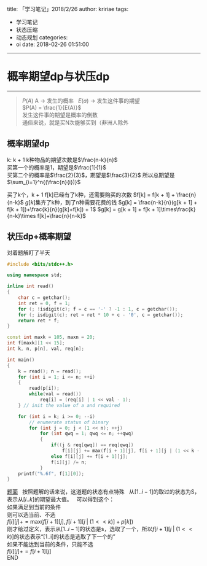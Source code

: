 title: 「学习笔记」2018/2/26
author: kririae
tags:
  - 学习笔记
  - 状态压缩
  - 动态规划
categories:
  - oi
date: 2018-02-26 01:51:00
---
# 概率期望dp与状压dp   

---   

<!--more-->

> $P(A)$ A -> 发生的概率   
$E(a)$ -> 发生这件事的期望   
$P(A) = \frac{1}{E(A)}$   
发生这件事的期望是概率的倒数   
通俗来说，就是买N次能够买到（非洲人除外

## 概率期望dp

k: k + 1
k种物品的期望次数是$\frac{n-k}{n}$    
买第一个的概率是1，期望是$\frac{1}{1}$      
买第二个的概率是$\frac{2}{3}$，期望是$\frac{3}{2}$
所以总期望是$\sum_{i=1}^n{(\frac{n}{i})}$   

买了k个，k + 1
f[k]已经有了k种，还需要购买的次数
$f[k] = f[k + 1] + \frac{n}{n-k}$
$g[k]$集齐了k种，到了n种需要花费的钱
$g[k] = \frac{n-k}{n}(g[k + 1] + f[k + 1])+\frac{k}{n}(g[k]+f[k]) + 1$
$g[k] = g[k + 1] + f[k + 1]\times\frac{k}{n-k}\times f[k]+\frac{n}{n-k}$

## 状压dp+概率期望
对着题解盯了半天
```cpp
#include <bits/stdc++.h>

using namespace std;

inline int read()
{
    char c = getchar();
    int ret = 0, f = 1;
    for (; !isdigit(c); f = c == '-' ? -1 : 1, c = getchar());
    for (; isdigit(c); ret = ret * 10 + c - '0', c = getchar());
    return ret * f;
}

const int maxk = 105, maxn = 20;
int f[maxk][1 << 15];
int k, n, p[n], val, req[n];

int main()
{
	k = read(); n = read();
	for (int i = 1; i <= n; ++i)
	{
		read(p[i]); 
		while(val = read()) 
			req[i] = (req[i] | 1 << val - 1);
	} // init the value of a and required

	for (int i = k; i >= 0; --i)
		// enumerate status of binary
		for (int j = 0; j < (1 << n); ++j) 
			for (int qwq = 1; qwq <= n; ++qwq)
			{
				if((j & req[qwq]) == req[qwq]) 
					f[i][j] += max(f[i + 1][j], f[i + 1][j | (1 << k - 1)] + p[k])
				else f[i][j] += f[i + 1][j];
				f[i][j] /= n;
			}
	printf("%.6f", f[1][0]);
}
```
[题面](http://www.lydsy.com/JudgeOnline/problem.php?id=1076)   
按照题解的话来说，这道题的状态有点特殊   
从$[1..i - 1]$的取过的状态为S，表示从$[i..k]$的期望最大值。   
可以得到这个：   
如果满足到当前的条件      
则可以选当前、不选      
$f[i][j] += \mathrm{max}(f[i+1][j],f[i+1][j\;|\;(1<<k)]+p[k])$      
刚才给过定义，表示从$[1..i-1]$的状态是s，选取了一个，所以$f[i+1][j\;|\;(1<<k)]$的状态表示“[1..i]的状态是选取了下一个的”   
如果不能达到当前的条件，只能不选   
$f[i][j] += f[i+1][j]$   
END
